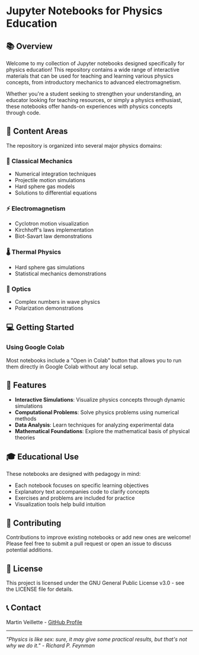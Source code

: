 # Jupyter Notebooks for Physics Education

## 📚 Overview

Welcome to my collection of Jupyter notebooks designed specifically for physics education! This repository contains a wide range of interactive materials that can be used for teaching and learning various physics concepts, from introductory mechanics to advanced electromagnetism.

Whether you're a student seeking to strengthen your understanding, an educator looking for teaching resources, or simply a physics enthusiast, these notebooks offer hands-on experiences with physics concepts through code.

## 🧪 Content Areas

The repository is organized into several major physics domains:

### 📘 Classical Mechanics
- Numerical integration techniques
- Projectile motion simulations
- Hard sphere gas models
- Solutions to differential equations

### ⚡ Electromagnetism
- Cyclotron motion visualization
- Kirchhoff's laws implementation
- Biot-Savart law demonstrations

### 🌡️ Thermal Physics
- Hard sphere gas simulations
- Statistical mechanics demonstrations

### 🔭 Optics
- Complex numbers in wave physics
- Polarization demonstrations

## 💻 Getting Started

### Using Google Colab
Most notebooks include a "Open in Colab" button that allows you to run them directly in Google Colab without any local setup.

## 🔧 Features

- **Interactive Simulations**: Visualize physics concepts through dynamic simulations
- **Computational Problems**: Solve physics problems using numerical methods
- **Data Analysis**: Learn techniques for analyzing experimental data
- **Mathematical Foundations**: Explore the mathematical basis of physical theories

## 🎓 Educational Use

These notebooks are designed with pedagogy in mind:

- Each notebook focuses on specific learning objectives
- Explanatory text accompanies code to clarify concepts
- Exercises and problems are included for practice
- Visualization tools help build intuition

## 🤝 Contributing

Contributions to improve existing notebooks or add new ones are welcome! Please feel free to submit a pull request or open an issue to discuss potential additions.

## 📜 License

This project is licensed under the GNU General Public License v3.0 - see the LICENSE file for details.

## 📞 Contact

Martin Veillette - [GitHub Profile](https://github.com/veillette)

---

*"Physics is like sex: sure, it may give some practical results, but that's not why we do it." - Richard P. Feynman*
